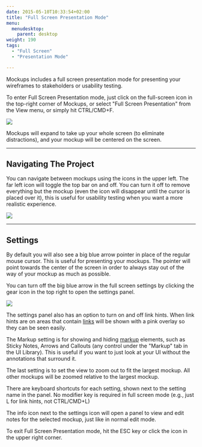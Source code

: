 ```yaml
---
date: 2015-05-10T10:33:54+02:00
title: "Full Screen Presentation Mode"
menu:
  menudesktop:
    parent: desktop
weight: 190
tags:
  - "Full Screen"
  - "Presentation Mode"

---
```


Mockups includes a full screen presentation mode for presenting your wireframes to stakeholders or usability testing.

To enter Full Screen Presentation mode, just click on the full-screen icon in the top-right corner of Mockups, or select "Full Screen Presentation" from the View menu, or simply hit CTRL/CMD+F.

![](http://media.balsamiq.com/img/support/docs/m4d/b3/fullscreen-topbar.png)

Mockups will expand to take up your whole screen (to eliminate distractions), and your mockup will be centered on the screen.

* * *

## Navigating The Project

You can navigate between mockups using the icons in the upper left. The far left icon will toggle the top bar on and off. You can turn it off to remove everything but the mockup (even the icon will disappear until the cursor is placed over it), this is useful for usability testing when you want a more realistic experience.

![](http://media.balsamiq.com/img/support/docs/m4d/b3/fullscreen-navigation.png)

* * *

## Settings

By default you will also see a big blue arrow pointer in place of the regular mouse cursor. This is useful for presenting your mockups. The pointer will point towards the center of the screen in order to always stay out of the way of your mockup as much as possible.

You can turn off the big blue arrow in the full screen settings by clicking the gear icon in the top right to open the settings panel.

![](http://media.balsamiq.com/img/support/docs/m4d/b3/fullscreen-settings.png)

The settings panel also has an option to turn on and off link hints. When link hints are on areas that contain [links](http://support.balsamiq.com/customer/portal/articles/111742) will be shown with a pink overlay so they can be seen easily.

The Markup setting is for showing and hiding [markup](http://support.balsamiq.com/customer/portal/articles/110418) elements, such as Sticky Notes, Arrows and Callouts (any control under the "Markup" tab in the UI Library). This is useful if you want to just look at your UI without the annotations that surround it.

The last setting is to set the view to zoom out to fit the largest mockup. All other mockups will be zoomed relative to the largest mockup.

There are keyboard shortcuts for each setting, shown next to the setting name in the panel. No modifier key is required in full screen mode (e.g., just L for link hints, not CTRL/CMD+L)

The info icon next to the settings icon will open a panel to view and edit notes for the selected mockup, just like in normal edit mode.

To exit Full Screen Presentation mode, hit the ESC key or click the icon in the upper right corner.
